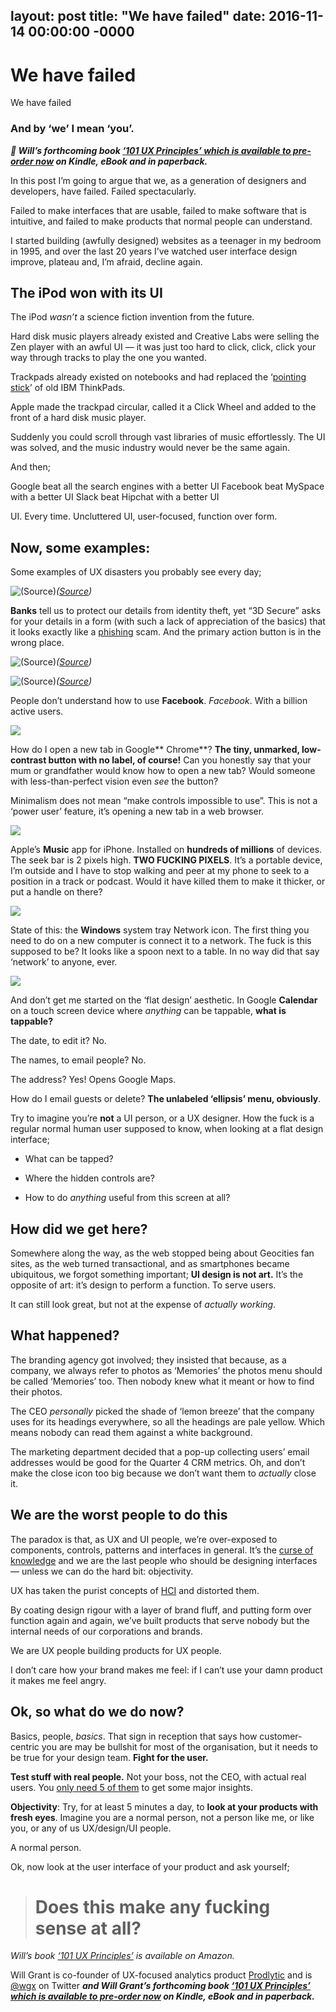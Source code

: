 layout: post
title: "We have failed"
date: 2016-11-14 00:00:00 -0000
---

# We have failed

We have failed

### And by ‘we’ I mean ‘you’.

***📗 Will’s forthcoming book [‘101 UX Principles’ which is available to pre-order now](http://amzn.to/2pakk4p) on Kindle, eBook and in paperback.***

In this post I’m going to argue that we, as a generation of designers and developers, have failed. Failed spectacularly.

Failed to make interfaces that are usable, failed to make software that is intuitive, and failed to make products that normal people can understand.

I started building (awfully designed) websites as a teenager in my bedroom in 1995, and over the last 20 years I’ve watched user interface design improve, plateau and, I’m afraid, decline again.

## The iPod won with its UI

The iPod *wasn’t* a science fiction invention from the future.

Hard disk music players already existed and Creative Labs were selling the Zen player with an awful UI — it was just too hard to click, click, click your way through tracks to play the one you wanted.

Trackpads already existed on notebooks and had replaced the ‘[pointing stick](https://en.wikipedia.org/wiki/Pointing_stick)’ of old IBM ThinkPads.

Apple made the trackpad circular, called it a Click Wheel and added to the front of a hard disk music player.

Suddenly you could scroll through vast libraries of music effortlessly. The UI was solved, and the music industry would never be the same again.

And then;

Google beat all the search engines with a better UI
Facebook beat MySpace with a better UI
Slack beat Hipchat with a better UI

UI. Every time. Uncluttered UI, user-focused, function over form.

## Now, some examples:

Some examples of UX disasters you probably see every day;

![([Source](http://www.gcmutualbank.com.au/cards/verified-by-visa/demo-while-shopping))](https://cdn-images-1.medium.com/max/2000/1*VXPzi4XnEAOkVCD2K6BxSQ.jpeg)*([Source](http://www.gcmutualbank.com.au/cards/verified-by-visa/demo-while-shopping))*

**Banks** tell us to protect our details from identity theft, yet “3D Secure” asks for your details in a form (with such a lack of appreciation of the basics) that it looks exactly like a [phishing](https://en.wikipedia.org/wiki/Phishing) scam. And the primary action button is in the wrong place.

![([Source](https://www.reddit.com/r/oldpeoplefacebook/comments/3ol175/robb_needs_help/))](https://cdn-images-1.medium.com/max/2000/1*HZ9JgPA3pPuLgy-ettRu5Q.png)*([Source](https://www.reddit.com/r/oldpeoplefacebook/comments/3ol175/robb_needs_help/))*

![([Source](https://www.reddit.com/r/oldpeoplefacebook/comments/4tfmy6/dad_tries_to_send_a_video/))](https://cdn-images-1.medium.com/max/2000/1*Nt6ieUMzkRDiTd_W3sOKOw.png)*([Source](https://www.reddit.com/r/oldpeoplefacebook/comments/4tfmy6/dad_tries_to_send_a_video/))*

People don’t understand how to use **Facebook**. *Facebook*. With a billion active users.

![](https://cdn-images-1.medium.com/max/2000/1*-pWdRDpz3zwPPvadq5cfNw.png)

How do I open a new tab in Google** Chrome**? **The tiny, unmarked, low-contrast button with no label, of course!** Can you honestly say that your mum or grandfather would know how to open a new tab? Would someone with less-than-perfect vision even *see* the button?

Minimalism does not mean “make controls impossible to use”. This is not a ‘power user’ feature, it’s opening a new tab in a web browser.

![](https://cdn-images-1.medium.com/max/2000/1*cxQ5lxMxKvF_J996AOcxUg.png)

Apple’s **Music** app for iPhone. Installed on **hundreds of millions** of devices. The seek bar is 2 pixels high. **TWO FUCKING PIXELS**. It’s a portable device, I’m outside and I have to stop walking and peer at my phone to seek to a position in a track or podcast. Would it have killed them to make it thicker, or put a handle on there?

![](https://cdn-images-1.medium.com/max/2000/1*oWcL2i96DeE_m3y95v05jw.png)

State of this: the **Windows** system tray Network icon. The first thing you need to do on a new computer is connect it to a network. The fuck is this supposed to be? It looks like a spoon next to a table. In no way did that say ‘network’ to anyone, ever.

![](https://cdn-images-1.medium.com/max/2000/1*maYjwRl2sOcsBzQZLi0V6Q.png)

And don’t get me started on the ‘flat design’ aesthetic. In Google **Calendar** on a touch screen device where *anything* can be tappable, **what is tappable?**

The date, to edit it? No.

The names, to email people? No.

The address? Yes! Opens Google Maps.

How do I email guests or delete? **The unlabeled ‘ellipsis’ menu, obviously**.

Try to imagine you’re **not** a UI person, or a UX designer. How the fuck is a regular normal human user supposed to know, when looking at a flat design interface;

* What can be tapped?

* Where the hidden controls are?

* How to do *anything* useful from this screen at all?

## How did we get here?

Somewhere along the way, as the web stopped being about Geocities fan sites, as the web turned transactional, and as smartphones became ubiquitous, we forgot something important; **UI design is not art.** It’s the opposite of art: it’s design to perform a function. To serve users.

It can still look great, but not at the expense of *actually* *working*.

## What happened?

The branding agency got involved; they insisted that because, as a company, we always refer to photos as ‘Memories’ the photos menu should be called ‘Memories’ too. Then nobody knew what it meant or how to find their photos.

The CEO *personally* picked the shade of ‘lemon breeze’ that the company uses for its headings everywhere, so all the headings are pale yellow. Which means nobody can read them against a white background.

The marketing department decided that a pop-up collecting users’ email addresses would be good for the Quarter 4 CRM metrics. Oh, and don’t make the close icon too big because we don’t want them to *actually* close it.

## We are the worst people to do this

The paradox is that, as UX and UI people, we’re over-exposed to components, controls, patterns and interfaces in general. It’s the [curse of knowledge](https://en.wikipedia.org/wiki/Curse_of_knowledge) and we are the last people who should be designing interfaces — unless we can do the hard bit: objectivity.

UX has taken the purist concepts of [HCI](https://en.wikipedia.org/wiki/Human%E2%80%93computer_interaction) and distorted them.

By coating design rigour with a layer of brand fluff, and putting form over function again and again, we’ve built products that serve nobody but the internal needs of our corporations and brands.

We are UX people building products for UX people.

I don’t care how your brand makes me feel: if I can’t use your damn product it makes me feel angry.

## Ok, so what do we do now?

Basics, people, *basics*. That sign in reception that says how customer-centric you are may be bullshit for most of the organisation, but it needs to be true for your design team. **Fight for the user.**

**Test stuff with real people.** Not your boss, not the CEO, with actual real users. You [only need 5 of them](https://www.nngroup.com/articles/why-you-only-need-to-test-with-5-users/) to get some major insights.

**Objectivity**: Try, for at least 5 minutes a day, to **look at your products with fresh eyes**. Imagine you are a normal person, not a person like me, or like you, or any of us UX/design/UI people.

A normal person.

Ok, now look at the user interface of your product and ask yourself;
> # Does this make any fucking sense at all?

*Will’s book [‘101 UX Principles’](http://amzn.to/2pakk4p) is available on Amazon.*

Will Grant is co-founder of UX-focused analytics product [Prodlytic](https://prodlytic.com) and is [@wgx](https://twitter.com/wgx) on Twitter ***and Will Grant’s forthcoming book [‘101 UX Principles’ which is available to pre-order now](http://amzn.to/2pakk4p) on Kindle, eBook and in paperback.***
